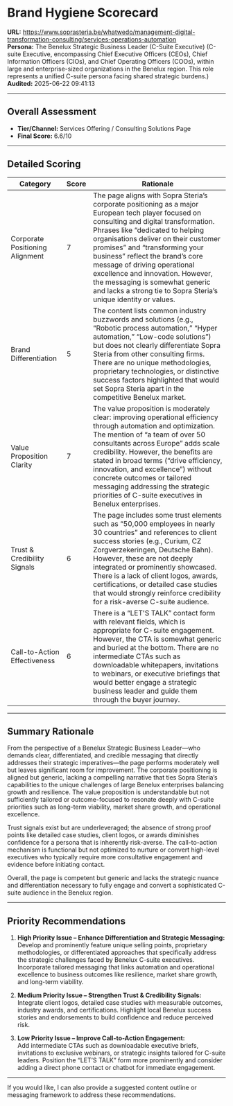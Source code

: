 # Brand Hygiene Scorecard

**URL:** https://www.soprasteria.be/whatwedo/management-digital-transformation-consulting/services-operations-automation  
**Persona:** The Benelux Strategic Business Leader (C-Suite Executive) (C-suite Executive, encompassing Chief Executive Officers (CEOs), Chief Information Officers (CIOs), and Chief Operating Officers (COOs), within large and enterprise-sized organizations in the Benelux region. This role represents a unified C-suite persona facing shared strategic burdens.)  
**Audited:** 2025-06-22 09:41:13

---

## Overall Assessment

- **Tier/Channel:** Services Offering / Consulting Solutions Page  
- **Final Score:** 6.6/10

---

## Detailed Scoring

| Category                    | Score | Rationale                                                                                                                                                                                                                                                                                                                                                           |
|-----------------------------|-------|-------------------------------------------------------------------------------------------------------------------------------------------------------------------------------------------------------------------------------------------------------------------------------------------------------------------------------------------------------------------|
| Corporate Positioning Alignment | 7     | The page aligns with Sopra Steria’s corporate positioning as a major European tech player focused on consulting and digital transformation. Phrases like “dedicated to helping organisations deliver on their customer promises” and “transforming your business” reflect the brand’s core message of driving operational excellence and innovation. However, the messaging is somewhat generic and lacks a strong tie to Sopra Steria’s unique identity or values. |
| Brand Differentiation          | 5     | The content lists common industry buzzwords and solutions (e.g., “Robotic process automation,” “Hyper automation,” “Low-code solutions”) but does not clearly differentiate Sopra Steria from other consulting firms. There are no unique methodologies, proprietary technologies, or distinctive success factors highlighted that would set Sopra Steria apart in the competitive Benelux market.                                                    |
| Value Proposition Clarity      | 7     | The value proposition is moderately clear: improving operational efficiency through automation and optimization. The mention of “a team of over 50 consultants across Europe” adds scale credibility. However, the benefits are stated in broad terms (“drive efficiency, innovation, and excellence”) without concrete outcomes or tailored messaging addressing the strategic priorities of C-suite executives in Benelux enterprises.                     |
| Trust & Credibility Signals    | 6     | The page includes some trust elements such as “50,000 employees in nearly 30 countries” and references to client success stories (e.g., Curium, CZ Zorgverzekeringen, Deutsche Bahn). However, these are not deeply integrated or prominently showcased. There is a lack of client logos, awards, certifications, or detailed case studies that would strongly reinforce credibility for a risk-averse C-suite audience.                                         |
| Call-to-Action Effectiveness   | 6     | There is a “LET'S TALK” contact form with relevant fields, which is appropriate for C-suite engagement. However, the CTA is somewhat generic and buried at the bottom. There are no intermediate CTAs such as downloadable whitepapers, invitations to webinars, or executive briefings that would better engage a strategic business leader and guide them through the buyer journey.                                                        |

---

## Summary Rationale

From the perspective of a Benelux Strategic Business Leader—who demands clear, differentiated, and credible messaging that directly addresses their strategic imperatives—the page performs moderately well but leaves significant room for improvement. The corporate positioning is aligned but generic, lacking a compelling narrative that ties Sopra Steria’s capabilities to the unique challenges of large Benelux enterprises balancing growth and resilience. The value proposition is understandable but not sufficiently tailored or outcome-focused to resonate deeply with C-suite priorities such as long-term viability, market share growth, and operational excellence.

Trust signals exist but are underleveraged; the absence of strong proof points like detailed case studies, client logos, or awards diminishes confidence for a persona that is inherently risk-averse. The call-to-action mechanism is functional but not optimized to nurture or convert high-level executives who typically require more consultative engagement and evidence before initiating contact.

Overall, the page is competent but generic and lacks the strategic nuance and differentiation necessary to fully engage and convert a sophisticated C-suite audience in the Benelux region.

---

## Priority Recommendations

1. **High Priority Issue – Enhance Differentiation and Strategic Messaging:**  
   Develop and prominently feature unique selling points, proprietary methodologies, or differentiated approaches that specifically address the strategic challenges faced by Benelux C-suite executives. Incorporate tailored messaging that links automation and operational excellence to business outcomes like resilience, market share growth, and long-term viability.

2. **Medium Priority Issue – Strengthen Trust & Credibility Signals:**  
   Integrate client logos, detailed case studies with measurable outcomes, industry awards, and certifications. Highlight local Benelux success stories and endorsements to build confidence and reduce perceived risk.

3. **Low Priority Issue – Improve Call-to-Action Engagement:**  
   Add intermediate CTAs such as downloadable executive briefs, invitations to exclusive webinars, or strategic insights tailored for C-suite leaders. Position the “LET’S TALK” form more prominently and consider adding a direct phone contact or chatbot for immediate engagement.

---

If you would like, I can also provide a suggested content outline or messaging framework to address these recommendations.